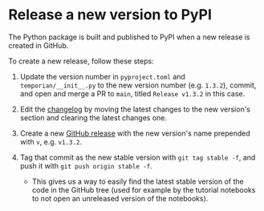 # Release a new version to PyPI

The Python package is built and published to PyPI when a new release is created in GitHub.

To create a new release, follow these steps:

1. Update the version number in `pyproject.toml` and `temporian/__init__.py` to the new version number (e.g. `1.3.2`), commit, and open and merge a PR to `main`, titled `Release v1.3.2` in this case.

2. Edit the [changelog](../CHANGELOG.md) by moving the latest changes to the new version's section and clearing the latest changes one.

3. Create a new [GitHub release](https://docs.github.com/en/repositories/releasing-projects-on-github/managing-releases-in-a-repository#creating-a-release) with the new version's name prepended with `v`, e.g. `v1.3.2`.

4. Tag that commit as the new stable version with `git tag stable -f`, and push it with `git push origin stable -f`.
   - This gives us a way to easily find the latest stable version of the code in the GitHub tree (used for example by the tutorial notebooks to not open an unreleased version of the notebooks).

